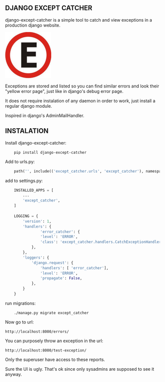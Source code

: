  DJANGO EXCEPT CATCHER
------------------------
django-except-catcher is a simple tool to catch and view exceptions in a production django website.

![django-except-catcher Logo](/except_catcher/static/except_catcher/logo.png)

Exceptions are stored and listed so you can find similar errors and look their "yellow error page", just like in django's debug error page.

It does not require instalation of any daemon in order to work, just install a regular django module.

Inspired in django's AdminMailHandler.

INSTALATION
-------------


Install django-except-catcher:

```shell
    pip install django-except-catcher
```

Add to urls.py:

```python
    path('', include(('except_catcher.urls', 'except_catcher'), namespace="except_catcher"))
```
add to settings.py:

```python
    INSTALLED_APPS = [
        ...
        'except_catcher',
    ]

    LOGGING = {
        'version': 1,
        'handlers': {
                'error_catcher': {
                'level': 'ERROR',
                'class': 'except_catcher.handlers.CatchExceptionHandler',
            },
        },
        'loggers': {
            'django.request': {
                'handlers': [ 'error_catcher'],
                'level': 'ERROR',
                'propagate': False,
            },
        }
    }

```

run migrations:

```shell
    ./manage.py migrate except_catcher
```

Now go to url:

    http://localhost:8000/errors/

You can purposely throw an exception in the url:

    http://localhost:8000/test-exception/

Only the superuser have access to these reports.

Sure the UI is ugly. That's ok since only sysadmins are supposed to see it anyway.
